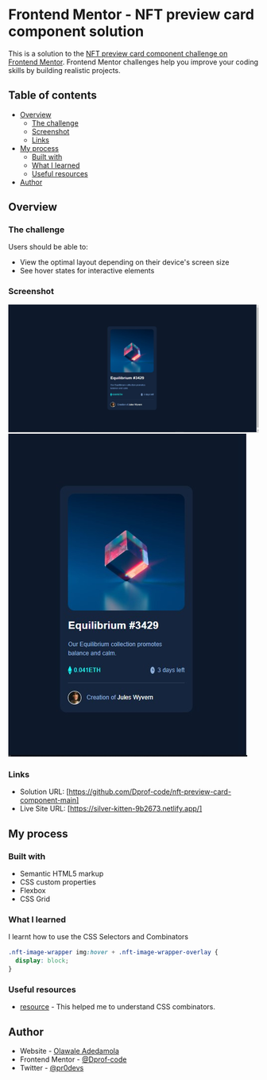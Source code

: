# Frontend Mentor - NFT preview card component solution

This is a solution to the [NFT preview card component challenge on Frontend Mentor](https://www.frontendmentor.io/challenges/nft-preview-card-component-SbdUL_w0U). Frontend Mentor challenges help you improve your coding skills by building realistic projects.

## Table of contents

- [Overview](#overview)
  - [The challenge](#the-challenge)
  - [Screenshot](#screenshot)
  - [Links](#links)
- [My process](#my-process)
  - [Built with](#built-with)
  - [What I learned](#what-i-learned)
  - [Useful resources](#useful-resources)
- [Author](#author)

## Overview

### The challenge

Users should be able to:

- View the optimal layout depending on their device's screen size
- See hover states for interactive elements

### Screenshot

![](./images/desktop-view.jpg)
![](./images/mobile-view.jpg)

### Links

- Solution URL: [https://github.com/Dprof-code/nft-preview-card-component-main]
- Live Site URL: [https://silver-kitten-9b2673.netlify.app/]

## My process

### Built with

- Semantic HTML5 markup
- CSS custom properties
- Flexbox
- CSS Grid

### What I learned

I learnt how to use the CSS Selectors and Combinators

```css
.nft-image-wrapper img:hover + .nft-image-wrapper-overlay {
  display: block;
}
```

### Useful resources

- [resource](https://www.w3schools.com/howto/howto_css_display_element_hover.asp/) - This helped me to understand CSS combinators.

## Author

- Website - [Olawale Adedamola](https://www.linkedin.com/in/olawale-adedamola-b9b1641a2/)
- Frontend Mentor - [@Dprof-code](https://www.frontendmentor.io/profile/Dprof-code)
- Twitter - [@pr0devs](https://www.twitter.com/pr0devs)

